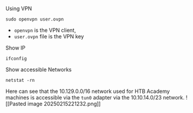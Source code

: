 Using VPN
```
sudo openvpn user.ovpn
```

- `openvpn` is the VPN client,
- `user.ovpn` file is the VPN key

Show IP
```
ifconfig
```

Show accessible Networks
```
netstat -rn
```
Here can see that the 10.129.0.0/16 network used for HTB Academy machines is accessible via the `tun0` adapter via the 10.10.14.0/23 network.
![[Pasted image 20250215221232.png]] 



